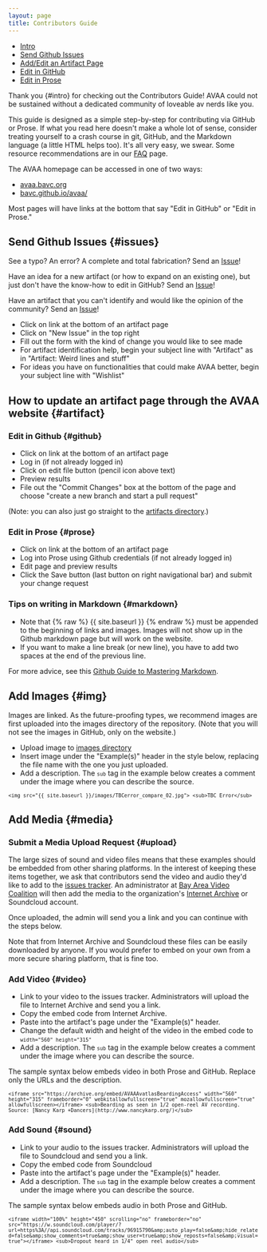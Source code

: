 ```yaml
---
layout: page
title: Contributors Guide
---
```


* [Intro](#intro)
* [Send Github Issues](#issues)
* [Add/Edit an Artifact Page](#artifact)
* [Edit in GitHub](#github) 
* [Edit in Prose](#prose)

Thank you {#intro} for checking out the Contributors Guide! AVAA could not be sustained without a dedicated community of loveable av nerds like you.

This guide is designed as a simple step-by-step for contributing via GitHub or Prose. If what you read here doesn't make a whole lot of sense, consider treating yourself to a crash course in git, GitHub, and the Markdown language (a little HTML helps too). It's all very easy, we swear. Some resource recommendations are in our <a href="https://bavc.github.io/avaa/faq.html">FAQ</a> page.

The AVAA homepage can be accessed in one of two ways:

- <a href="https://avaa.bavc.org">avaa.bavc.org</a>
- <a href="https://bavc.github.io/avaa/">bavc.github.io/avaa/</a>

Most pages will have links at the bottom that say "Edit in GitHub" or "Edit in Prose."

## Send Github Issues {#issues}

See a typo? An error? A complete and total fabrication? Send an <a href="https://github.com/bavc/avaa/issues">Issue</a>!

Have an idea for a new artifact (or how to expand on an existing one), but just don't have the know-how to edit in GitHub? Send an <a href="https://github.com/bavc/avaa/issues">Issue</a>!

Have an artifact that you can't identify and would like the opinion of the community? Send an <a href="https://github.com/bavc/avaa/issues">Issue</a>!

- Click on link at the bottom of an artifact page
- Click on "New Issue" in the top right
- Fill out the form with the kind of change you would like to see made
- For artifact identification help, begin your subject line with "Artifact" as in "Artifact: Weird lines and stuff"
- For ideas you have on functionalities that could make AVAA better, begin your subject line with "Wishlist"

## How to update an artifact page through the AVAA website {#artifact} 

### Edit in Github {#github}

- Click on link at the bottom of an artifact page
- Log in (if not already logged in)
- Click on edit file button (pencil icon above text)
- Preview results
- File out the "Commit Changes" box at the bottom of the page and choose "create a new branch and start a pull request"

(Note: you can also just go straight to the <a href="https://github.com/bavc/avaa/tree/master/_artifacts">artifacts directory</a>.)

### Edit in Prose {#prose}

- Click on link at the bottom of an artifact page
- Log into Prose using Github credentials (if not already logged in)
- Edit page and preview results
- Click the Save button (last button on right navigational bar) and submit your change request

### Tips on writing in Markdown {#markdown} 

* Note that {% raw %} {{ site.baseurl }} {% endraw %} must be appended to the beginning of links and images. Images will not show up in the Github markdown page but will work on the website.
* If you want to make a line break (or new line), you have to add two spaces at the end of the previous line.  

For more advice, see this [Github Guide to Mastering Markdown](https://guides.github.com/features/mastering-markdown/).  

## Add Images {#img} 

Images are linked. As the future-proofing types, we recommend images are first uploaded into the images directory of the repository. (Note that you will not see the images in GitHub, only on the website.)

- Upload image to <a href="https://github.com/bavc/avaa/tree/master/images">images directory</a>
- Insert image under the "Example(s)" header in the style below, replacing the file name with the one you just uploaded.
- Add a description. The <small>```sub```</small> tag in the example below creates a comment under the image where you can describe the source.

<small>```<img src="{{ site.baseurl }}/images/TBCerror_compare_02.jpg">
<sub>TBC Error</sub>```</small>

## Add Media {#media} 

### Submit a Media Upload Request {#upload} 

The large sizes of sound and video files means that these examples should be embedded from other sharing platforms. In the interest of keeping these items together, we ask that contributors send the video and audio they'd like to add to the <a href="https://github.com/bavc/avaa/issues">issues tracker</a>. An administrator at <a href="www.bavc.org/preserve-media">Bay Area Video Coalition</a> will then add the media to the organization's <a href="https://archive.org/search.php?query=%23AVAA">Internet Archive</a> or Soundcloud account.

Once uploaded, the admin will send you a link and you can continue with the steps below.

Note that from Internet Archive and Soundcloud these files can be easily downloaded by anyone. If you would prefer to embed on your own from a more secure sharing platform, that is fine too.

### Add Video {#video} 

- Link to your video to the issues tracker. Administrators will upload the file to Internet Archive and send you a link.
- Copy the embed code from Internet Archive.
- Paste into the artifact's page under the "Example(s)" header.
- Change the default width and height of the video in the embed code to <small>```width="560" height="315"```</small>
- Add a description. The <small>```sub```</small> tag in the example below creates a comment under the image where you can describe the source.

The sample syntax below embeds video in both Prose and GitHub. Replace only the URLs and the description.

<small>```<iframe src="https://archive.org/embed/AVAAAvatlasBeardingAccess" width="560" height="315" frameborder="0" webkitallowfullscreen="true" mozallowfullscreen="true" allowfullscreen></iframe>
<sub>Bearding as seen in 1/2 open-reel AV recording. Source: [Nancy Karp +Dancers](http://www.nancykarp.org/)</sub>```</small>

### Add Sound {#sound} 

- Link to your audio to the issues tracker. Administrators will upload the file to Soundcloud and send you a link.
- Copy the embed code from Soundcloud
- Paste into the artifact's page under the "Example(s)" header.
- Add a description. The <small>```sub```</small> tag in the example below creates a comment under the image where you can describe the source.

The sample syntax below embeds audio in both Prose and GitHub.

<small>```<iframe width="100%" height="450" scrolling="no" frameborder="no" src="https://w.soundcloud.com/player/?url=https%3A//api.soundcloud.com/tracks/96915790&amp;auto_play=false&amp;hide_related=false&amp;show_comments=true&amp;show_user=true&amp;show_reposts=false&amp;visual=true"></iframe>
<sub>Dropout heard in 1/4" open reel audio</sub>```</small>
